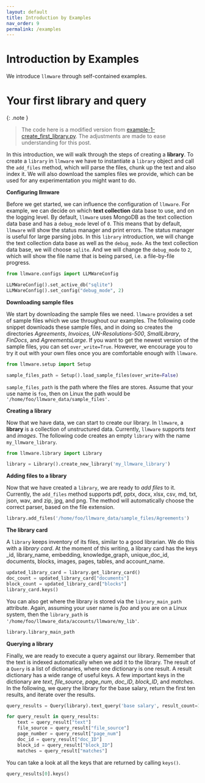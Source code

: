 ```yaml
---
layout: default
title: Introduction by Examples 
nav_order: 9
permalink: /examples
---
```

# Introduction by Examples
We introduce ``llmware`` through self-contained examples.


# Your first library and query

{: .note }
> The code here is a modified version from [example-1-create_first_library.py](https://github.com/llmware-ai/llmware/blob/main/fast_start/example-1-create_first_library.py).
> The adjustments are made to ease understanding for this post.

In this introduction, we will walk through the steps of creating a **library**.
To create a ``library`` in ``llmware`` we have to instantiate a ``library`` object and call
the ``add_files`` method, which will parse the files, chunk up the text and also index it.
We will also download the samples files we provide, which can be used for any experimentation you
might want to do.


**Configuring llmware**

Before we get started, we can influence the configuration of ``llmware``.
For example, we can decide on which **text collection** data base to use, and on the logging level.
By default, ``llmware`` uses MongoDB as the text collection data base and has a ``debug_mode`` level
of ``0``.
This means that by default, ``llmware`` will show the status manager and print errors.
The status manager is useful for large parsing jobs.
In this ``library`` introduction, we will change the text collection data base as well as the ``debug_mode``.
As the text collection data base, we will choose ``sqlite``.
And we will change the ``debug_mode`` to ``2``, which will show the file name that is being parsed, i.e. a file-by-file progress.
```python
from llmware.configs import LLMWareConfig

LLMWareConfig().set_active_db("sqlite")
LLMWareConfig().set_config("debug_mode", 2)
```

**Downloading sample files**

We start by downloading the sample files we need.
``llmware`` provides a set of sample files which we use throughout our examples.
The following code snippet downloads these sample files, and in doing so creates the directories
*Agreements*, *Invoices*, *UN-Resolutions-500*, *SmallLibrary*, *FinDocs*, and *AgreementsLarge*.
If you want to get the newest version of the sample files, you can set ``over_write=True``.
However, we encourage you to try it out with your own files once you are comfortable enough with ``llmware``.
```python
from llmware.setup import Setup

sample_files_path = Setup().load_sample_files(over_write=False)
```
``sample_files_path`` is the path where the files are stores.
Assume that your use name is ``foo``, then on Linux the path would be ``'/home/foo/llmware_data/sample_files'.``


**Creating a library**

Now that we have data, we can start to create our library.
In ``llmware``, a **library** is a collection of unstructured data.
Currently, ``llmware`` supports *text* and *images*.
The following code creates an empty ``library`` with the name ``my_llmware_library``.
```python
from llmware.library import Library

library = Library().create_new_library('my_llmware_library')
```

**Adding files to a library**

Now that we have created a ``library``, we are ready to *add files* to it.
Currently, the ``add_files`` method supports pdf, pptx, docx, xlsx, csv, md, txt, json, wav, and zip, jpg, and png.
The method will automatically choose the correct parser, based on the file extension.
```python
library.add_files('/home/foo/llmware_data/sample_files/Agreements')
```

**The library card**

A ``library`` keeps inventory of its files, similar to a good librarian.
We do this with a *library card*.
At the moment of this writing, a library card has the keys _id, library_name, embedding, knowledge_graph, unique_doc_id, documents, blocks, images, pages, tables, and account_name.
```python
updated_library_card = library.get_library_card()
doc_count = updated_library_card["documents"]
block_count = updated_library_card["blocks"]
library_card.keys()
```

You can also get where the library is stored via the ``library_main_path`` attribute.
Again, assuming your user name is *foo* and you are on a Linux system, then the ``library_path`` is ``'/home/foo/llmware_data/accounts/llmware/my_lib'``.
```python
library.library_main_path
```

**Querying a library**

Finally, we are ready to execute a query against our library.
Remember that the text is indexed automatically when we add it to the library.
The result of a ``Query`` is a list of dictionaries, where one dictionary is one result.
A result dictionary has a wide range of useful keys.
A few important keys in the dictionary are *text*, *file_source*, *page_num*, *doc_ID*, *block_ID*, and
*matches*.
In the following, we query the library for the base salary, return the first ten results, and
iterate over the results.
```python
query_results = Query(library).text_query('base salary', result_count=10)

for query_result in query_results:
    text = query_result["text"]
    file_source = query_result["file_source"]
    page_number = query_result["page_num"]
    doc_id = query_result["doc_ID"]
    block_id = query_result["block_ID"]
    matches = query_result["matches"]
```

You can take a look at all the keys that are returned by calling ``keys()``.
```python
query_results[0].keys()
```
